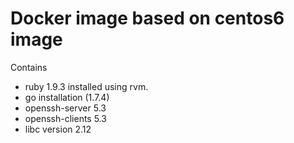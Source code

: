 # Docker image based on centos6 image


Contains 
- ruby 1.9.3 installed using rvm.
- go installation (1.7.4)
- openssh-server 5.3
- openssh-clients 5.3
- libc version 2.12

